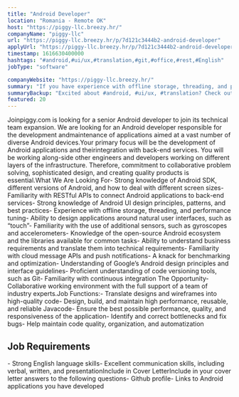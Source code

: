 ```yaml
---
title: "Android Developer"
location: "Romania - Remote OK"
host: "https://piggy-llc.breezy.hr/"
companyName: "piggy-llc"
url: "https://piggy-llc.breezy.hr/p/7d121c3444b2-android-developer"
applyUrl: "https://piggy-llc.breezy.hr/p/7d121c3444b2-android-developer/apply"
timestamp: 1616630400000
hashtags: "#android,#ui/ux,#translation,#git,#office,#rest,#English"
jobType: "software"

companyWebsite: "https://piggy-llc.breezy.hr/"
summary: "If you have experience with offline storage, threading, and performance tuning, Piggy-llc has a job opening for an android developer"
summaryBackup: "Excited about #android, #ui/ux, #translation? Check out this job post!"
featured: 20
---
```


Joinpiggy.com is looking for a senior Android developer to join its technical team expansion. We are looking for an Android developer responsible for the development andmaintenance of applications aimed at a vast number of diverse Android devices.Your primary focus will be the development of Android applications and theirintegration with back-end services. You will be working along-side other engineers and developers working on different layers of the infrastructure. Therefore, commitment to collaborative problem solving, sophisticated design, and creating quality products is essential.What We Are Looking For- Strong knowledge of Android SDK, different versions of Android, and how to deal with different screen sizes- Familiarity with RESTful APIs to connect Android applications to back-end services- Strong knowledge of Android UI design principles, patterns, and best practices- Experience with offline storage, threading, and performance tuning- Ability to design applications around natural user interfaces, such as “touch”- Familiarity with the use of additional sensors, such as gyroscopes and accelerometers- Knowledge of the open-source Android ecosystem and the libraries available for common tasks- Ability to understand business requirements and translate them into technical requirements- Familiarity with cloud message APIs and push notifications- A knack for benchmarking and optimization- Understanding of Google’s Android design principles and interface guidelines- Proficient understanding of code versioning tools, such as Git- Familiarity with continuous integration The Opportunity- Collaborative working environment with the full support of a team of industry experts.Job Functions:- Translate designs and wireframes into high-quality code- Design, build, and maintain high performance, reusable, and reliable Javacode- Ensure the best possible performance, quality, and responsiveness of the application- Identify and correct bottlenecks and fix bugs- Help maintain code quality, organization, and automatization

## Job Requirements

\- Strong English language skills- Excellent communication skills, including verbal, written, and presentationInclude in Cover LetterInclude in your cover letter answers to the following questions- Github profile- Links to Android applications you have developed
